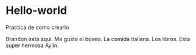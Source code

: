 # Hello-world
Practica de como crearlo


Brandon esta aqui. Me gusta el boxeo. La comida italiana. Los libros.
Esta super hermosa Aylin. 
